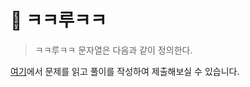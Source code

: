 # 🤭 ㅋㅋ루ㅋㅋ

> ㅋㅋ루ㅋㅋ 문자열은 다음과 같이 정의한다.


[여기](https://www.acmicpc.net/problem/20444)에서 문제를 읽고 풀이를 작성하여 제출해보실 수 있습니다.  
